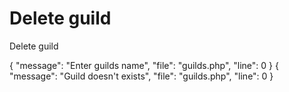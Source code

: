 # Delete guild

<highlight>Delete guild</highlight>

<include from="notes.md" element-id="urlVariable"/>
<include from="notes.md" element-id="session"/>

<api-endpoint openapi-path="./../../data.yaml" endpoint="/guilds/{$slug}" method="DELETE">
	<response type="400">
		<sample lang="JSON">
			{
				"message": "Enter guilds name",
				"file": "guilds.php",
				"line": 0
			}
		</sample>
	</response>
	<response type="404">
		<sample lang="JSON">
			{
				"message": "Guild doesn't exists",
				"file": "guilds.php",
				"line": 0
			}
		</sample>
	</response>
</api-endpoint>